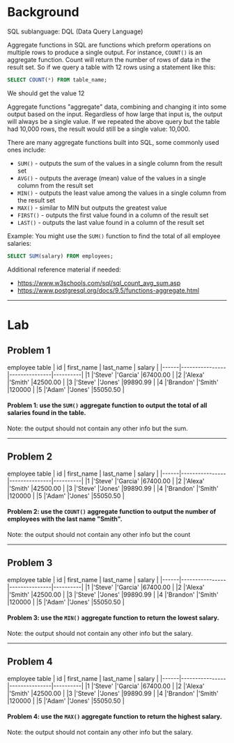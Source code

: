 # Background
SQL sublanguage: DQL (Data Query Language)

Aggregate functions in SQL are functions which preform operations on multiple rows to produce a single output.
For instance, `COUNT()` is an aggregate function. Count will return the number of rows of data in the result set.
So if we query a table with 12 rows using a statement like this:
```sql
SELECT COUNT(*) FROM table_name;
```
We should get the value 12

Aggregate functions "aggregate" data, combining and changing it into some output based on the input. Regardless of
how large that input is, the output will always be a single value. If we repeated the above query but the table had
10,000 rows, the result would still be a single value: 10,000.

There are many aggregate functions built into SQL, some commonly used ones include:
- `SUM()` - outputs the sum of the values in a single column from the result set
- `AVG()` - outputs the average (mean) value of the values in a single column from the result set
- `MIN()` - outputs the least value among the values in a single column from the result set
- `MAX()` - similar to MIN but outputs the greatest value
- `FIRST()` - outputs the first value found in a column of the result set
- `LAST()` - outputs the last value found in a column of the result set

Example: You might use the `SUM()` function to find the total of all employee salaries:
```sql
SELECT SUM(salary) FROM employees;
```

Additional reference material if needed:
- https://www.w3schools.com/sql/sql_count_avg_sum.asp
- https://www.postgresql.org/docs/9.5/functions-aggregate.html

- - - 

# Lab

## Problem 1
employee table
|  id  |   first_name   |   last_name   |  salary  |
|------|----------------|---------------|----------|
|1     |'Steve'         |'Garcia'       |67400.00  |
|2     |'Alexa'         |'Smith'        |42500.00  |
|3     |'Steve'         |'Jones'        |99890.99  |
|4     |'Brandon'       |'Smith'        |120000    |
|5     |'Adam'          |'Jones'        |55050.50  |

#### Problem 1: use the `SUM()` aggregate function to output the total of all salaries found in the table.

Note: the output should not contain any other info but the sum.

- - -

## Problem 2 
employee table
|  id  |   first_name   |   last_name   |  salary  |
|------|----------------|---------------|----------|
|1     |'Steve'         |'Garcia'       |67400.00  |
|2     |'Alexa'         |'Smith'        |42500.00  |
|3     |'Steve'         |'Jones'        |99890.99  |
|4     |'Brandon'       |'Smith'        |120000    |
|5     |'Adam'          |'Jones'        |55050.50  |

#### Problem 2: use the `COUNT()` aggregate function to output the number of employees with the last name "Smith".

Note: the output should not contain any other info but the count

- - -

## Problem 3 
employee table
|  id  |   first_name   |   last_name   |  salary  |
|------|----------------|---------------|----------|
|1     |'Steve'         |'Garcia'       |67400.00  |
|2     |'Alexa'         |'Smith'        |42500.00  |
|3     |'Steve'         |'Jones'        |99890.99  |
|4     |'Brandon'       |'Smith'        |120000    |
|5     |'Adam'          |'Jones'        |55050.50  |

#### Problem 3: use the `MIN()` aggregate function to return the lowest salary.
Note: the output should not contain any other info but the salary.

- - -

## Problem 4 
employee table
|  id  |   first_name   |   last_name   |  salary  |
|------|----------------|---------------|----------|
|1     |'Steve'         |'Garcia'       |67400.00  |
|2     |'Alexa'         |'Smith'        |42500.00  |
|3     |'Steve'         |'Jones'        |99890.99  |
|4     |'Brandon'       |'Smith'        |120000    |
|5     |'Adam'          |'Jones'        |55050.50  |

#### Problem 4: use the `MAX()` aggregate function to return the highest salary.

Note: the output should not contain any other info but the salary.